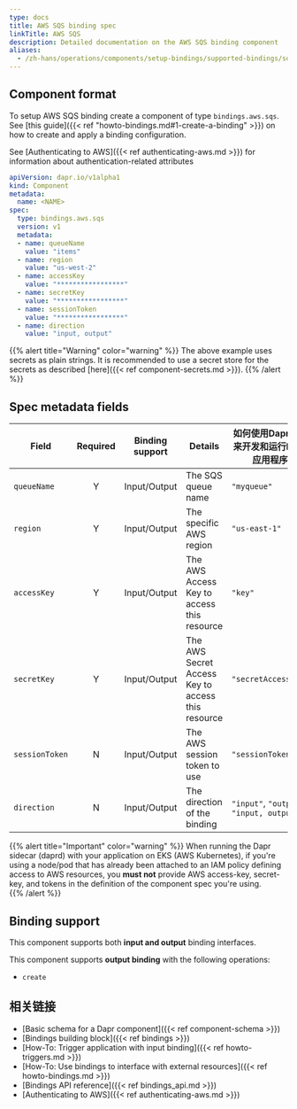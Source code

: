 ```yaml
---
type: docs
title: AWS SQS binding spec
linkTitle: AWS SQS
description: Detailed documentation on the AWS SQS binding component
aliases:
  - /zh-hans/operations/components/setup-bindings/supported-bindings/sqs/
---
```


## Component format

To setup AWS SQS binding create a component of type `bindings.aws.sqs`. See [this guide]({{< ref "howto-bindings.md#1-create-a-binding" >}}) on how to create and apply a binding configuration.

See [Authenticating to AWS]({{< ref authenticating-aws.md >}}) for information about authentication-related attributes

```yaml
apiVersion: dapr.io/v1alpha1
kind: Component
metadata:
  name: <NAME>
spec:
  type: bindings.aws.sqs
  version: v1
  metadata:
  - name: queueName
    value: "items"
  - name: region
    value: "us-west-2"
  - name: accessKey
    value: "*****************"
  - name: secretKey
    value: "*****************"
  - name: sessionToken
    value: "*****************"
  - name: direction 
    value: "input, output"
```

{{% alert title="Warning" color="warning" %}}
The above example uses secrets as plain strings. It is recommended to use a secret store for the secrets as described [here]({{< ref component-secrets.md >}}).
{{% /alert %}}

## Spec metadata fields

| Field          | Required | Binding support | Details                                           | 如何使用Dapr扩展来开发和运行Dapr应用程序                 |
| -------------- | :------: | --------------- | ------------------------------------------------- | ---------------------------------------- |
| `queueName`    |     Y    | Input/Output    | The SQS queue name                                | `"myqueue"`                              |
| `region`       |     Y    | Input/Output    | The specific AWS region                           | `"us-east-1"`                            |
| `accessKey`    |     Y    | Input/Output    | The AWS Access Key to access this resource        | `"key"`                                  |
| `secretKey`    |     Y    | Input/Output    | The AWS Secret Access Key to access this resource | `"secretAccessKey"`                      |
| `sessionToken` |     N    | Input/Output    | The AWS session token to use                      | `"sessionToken"`                         |
| `direction`    |     N    | Input/Output    | The direction of the binding                      | `"input"`, `"output"`, `"input, output"` |

{{% alert title="Important" color="warning" %}}
When running the Dapr sidecar (daprd) with your application on EKS (AWS Kubernetes), if you're using a node/pod that has already been attached to an IAM policy defining access to AWS resources, you **must not** provide AWS access-key, secret-key, and tokens in the definition of the component spec you're using.\
{{% /alert %}}

## Binding support

This component supports both **input and output** binding interfaces.

This component supports **output binding** with the following operations:

- `create`

## 相关链接

- [Basic schema for a Dapr component]({{< ref component-schema >}})
- [Bindings building block]({{< ref bindings >}})
- [How-To: Trigger application with input binding]({{< ref howto-triggers.md >}})
- [How-To: Use bindings to interface with external resources]({{< ref howto-bindings.md >}})
- [Bindings API reference]({{< ref bindings_api.md >}})
- [Authenticating to AWS]({{< ref authenticating-aws.md >}})
